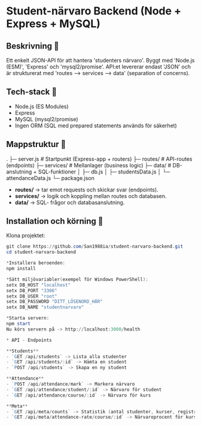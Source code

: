 # Student-närvaro Backend (Node + Express + MySQL)

## Beskrivning 📖

Ett enkelt JSON-API för att hantera 'studenters närvaro'. Byggt med 'Node.js (ESM)', 'Express' och 'mysql2/promise'.
API:et levererar endast 'JSON' och är strukturerat med 'routes --> services --> data' (separation of concerns).

## Tech-stack 🧰

- Node.js (ES Modules)
- Express
- MySQL (mysql2/promise)
- Ingen ORM (SQL med prepared statements används för säkerhet)

## Mappstruktur 📁

.
├─ server.js # Startpunkt (Express-app + routers)
├─ routes/ # API-routes (endpoints)
├─ services/ # Mellanlager (business logic)
├─ data/ # DB-anslutning + SQL-funktioner
│ ├─ db.js
│ ├─ studentsData.js
│ └─ attendanceData.js
└─ package.json

- **routes/** -> tar emot requests och skickar svar (endpoints).
- **services/** -> logik och koppling mellan routes och databasen.
- **data/** -> SQL- frågor och databasanslutning.

## Installation och körning 🔧

Klona projektet:

```powershell
git clone https://github.com/San1988ia/student-narvaro-backend.git
cd student-narvaro-backend

*Installera beroenden:
npm install

*Sätt miljövariabler(exempel för Windows PowerShell):
setx DB_HOST "localhost"
setx DB_PORT "3306"
setx DB_USER "root"
setx DB_PASSWORD "DITT_LÖSENORD_HÄR"
setx DB_NAME "studentnarvaro"

*Starta servern:
npm start
Nu körs servern på -> http://localhost:3000/health

* API - Endpoints

**Students**
- `GET /api/students` -> Lista alla studenter
- `GET /api/students/:id` -> Hämta en student
- `POST /api/students` -> Skapa en ny student

**Attendance**
- `POST /api/attendance/mark` -> Markera närvaro
- `GET /api/attendance/student/:id` -> Närvaro för student
- `GET /api/attendance/course/:id` -> Närvaro för kurs

**Meta**
- `GET /api/meta/counts` -> Statistik (antal studenter, kurser, registreringar, närvaro)
- `GET /api/meta/attendance-rate/course/:id` -> Närvaroprocent för kurs


```
